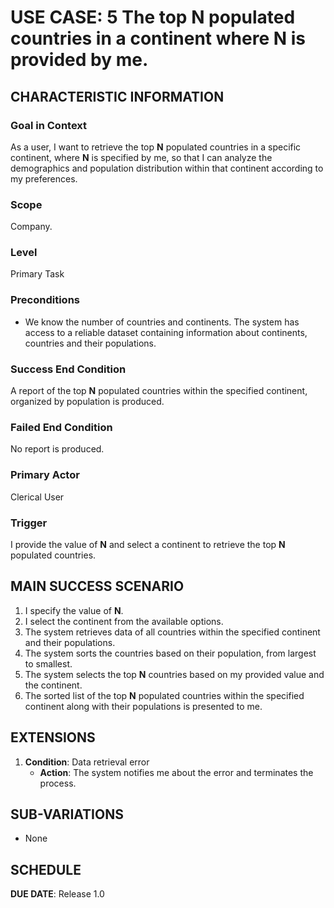 # USE CASE: 5 The top **N** populated countries in a continent where **N** is provided by me.

## CHARACTERISTIC INFORMATION

### Goal in Context

As a user, I want to retrieve the top **N** populated countries in a specific continent, where **N** is specified by me, so that I can analyze the demographics and population distribution within that continent according to my preferences.

### Scope

Company.

### Level

Primary Task

### Preconditions

- We know the number of countries and continents. The system has access to a reliable dataset containing information about continents, countries and their populations.

### Success End Condition

A report of the top **N** populated countries within the specified continent, organized by population is produced.

### Failed End Condition

No report is produced.

### Primary Actor

Clerical User

### Trigger

I provide the value of **N** and select a continent to retrieve the top **N** populated countries.

## MAIN SUCCESS SCENARIO

1. I specify the value of **N**.
2. I select the continent from the available options.
3. The system retrieves data of all countries within the specified continent and their populations.
4. The system sorts the countries based on their population, from largest to smallest.
5. The system selects the top **N** countries based on my provided value and the continent.
6. The sorted list of the top **N** populated countries within the specified continent along with their populations is presented to me.

## EXTENSIONS

1. **Condition**: Data retrieval error
   - **Action**: The system notifies me about the error and terminates the process.

## SUB-VARIATIONS

- None

## SCHEDULE

**DUE DATE**: Release 1.0
